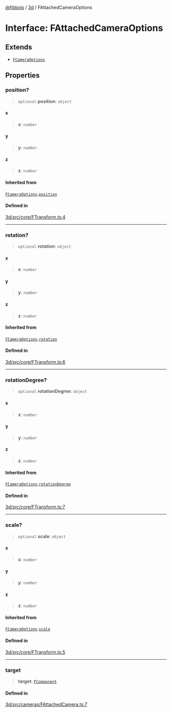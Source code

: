 [@fibbojs](/api/index) / [3d](/api/3d) / FAttachedCameraOptions

# Interface: FAttachedCameraOptions

## Extends

- [`FCameraOptions`](FCameraOptions.md)

## Properties

### position?

> `optional` **position**: `object`

#### x

> **x**: `number`

#### y

> **y**: `number`

#### z

> **z**: `number`

#### Inherited from

[`FCameraOptions`](FCameraOptions.md).[`position`](FCameraOptions.md#position)

#### Defined in

[3d/src/core/FTransform.ts:4](https://github.com/fibbojs/fibbo/blob/deb1b2647977c28556b303db18b4c729c63a8312/packages/3d/src/core/FTransform.ts#L4)

***

### rotation?

> `optional` **rotation**: `object`

#### x

> **x**: `number`

#### y

> **y**: `number`

#### z

> **z**: `number`

#### Inherited from

[`FCameraOptions`](FCameraOptions.md).[`rotation`](FCameraOptions.md#rotation)

#### Defined in

[3d/src/core/FTransform.ts:6](https://github.com/fibbojs/fibbo/blob/deb1b2647977c28556b303db18b4c729c63a8312/packages/3d/src/core/FTransform.ts#L6)

***

### rotationDegree?

> `optional` **rotationDegree**: `object`

#### x

> **x**: `number`

#### y

> **y**: `number`

#### z

> **z**: `number`

#### Inherited from

[`FCameraOptions`](FCameraOptions.md).[`rotationDegree`](FCameraOptions.md#rotationdegree)

#### Defined in

[3d/src/core/FTransform.ts:7](https://github.com/fibbojs/fibbo/blob/deb1b2647977c28556b303db18b4c729c63a8312/packages/3d/src/core/FTransform.ts#L7)

***

### scale?

> `optional` **scale**: `object`

#### x

> **x**: `number`

#### y

> **y**: `number`

#### z

> **z**: `number`

#### Inherited from

[`FCameraOptions`](FCameraOptions.md).[`scale`](FCameraOptions.md#scale)

#### Defined in

[3d/src/core/FTransform.ts:5](https://github.com/fibbojs/fibbo/blob/deb1b2647977c28556b303db18b4c729c63a8312/packages/3d/src/core/FTransform.ts#L5)

***

### target

> **target**: [`FComponent`](../classes/FComponent.md)

#### Defined in

[3d/src/cameras/FAttachedCamera.ts:7](https://github.com/fibbojs/fibbo/blob/deb1b2647977c28556b303db18b4c729c63a8312/packages/3d/src/cameras/FAttachedCamera.ts#L7)
